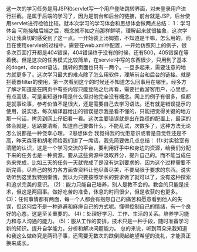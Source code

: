 这一次的学习任务是用JSP和servlet写一个用户登陆跳转界面，对未登录用户进行拦截。是属于后端的学习了，因为是前台和后台的链接，前台就是JSP，后台使用servlet进行检验比较。就本次学习的学习体会和思想体会做两点总结：
1：学习体会
可能接触后端之后，概念就不如之前那样鲜明，理解起来就很抽象，这次学习让我真切的感受到了这一点。一开始装上汤姆猫，不知道是干嘛，怎么用的，而且在使用servlet的过程中，需要在web.xml中配置，一开始仿照网上的例子，很多次页面打开都是404错误，404错误终于没有的时候，还有500，405错误在等着我。但是这次的任务模式比较简单，在servlet中写的东西很少，只用到了基本的doget，dopost语法，跳转的页面也只有一两个。一旦多起来，需要注意的地方就更多了。这次学习最大的难点除了怎么用软件，理解前台和后台的链接。就是拦截器filter的使用，第一次看到这个的时候还不知道怎么回事用在哪里。经多方了解才知道是在网页中有些内容只能登陆之后再看，需要拦截游客用户，心里想，有点高级，可是虽知道作用是什么但对他完全没有概念。网上的例子有很多，但都是就事论事，参考价值不是很大，还是需要自己去学习语法。还有就是错误提示的使用，说实话，每次编译器给出的错误提示我是看不懂的，只能把觉得关键的地方那一句话，拷贝到网上仔细看一看。这次主要错误就是出在路径的配置上，最深的体会就是，思路要清晰，知道自己要做什么。不能乱试，次数多了，这种方法无论怎么说都是一种侥幸心理。
2思想体会
我觉得我的忧患意识或者是自觉性还是不高，昨天森哥和胡老师给我们讲了一席话，我先简要做几点总结：
(1):对实验室有清醒的认识，这是一个学习交流的平台，要利用好手中和身边的资源，给我们分配下来的任务也是一种资源，要从这些资源中汲取养分，提升自己的。而不能当成任务来完成，比如三天的任务一天就完成了是没有达到要求的，因为这个过程需要不断完善，尽自己的努力各方面查资料让他尽善尽美，不要局限于要求的东西。说实话听到这里我特别惭愧，我以为只要按照学长的要求做了就可以了，没有这种探索和追求完美的意识。
(2)：能力只能自己培养，别人是教不会的。教会的只能是技术，但这是两回事。做好吃苦的准备，休息的时间很少，但是收获的也更多。
(3)：任何事情都有两面，每一个人都会有抱怨自己的痛苦和愿意看到他人的失误，但这何尝不是一种逃避和麻痹自己的方式呢。懂得控制自己的情绪，有一个良好的心态，这是至关重要的。
(4)：处理好学习、工作、生活的关系。培养学习能力和与人沟通的能力。
(5)：服从工作的安排，技术只是一种手段，随时准备学习新的知识。提升自学能力，分析和解决问题能力。
总的来说，听到耳朵来我知道和我这么做终究是两码子事，还需要无数次的跌倒爬起绝望希望的洗礼，才能真正换来成长。

